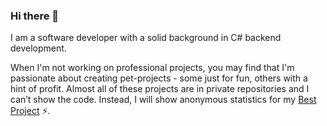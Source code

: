 ### Hi there 👋

I am a software developer with a solid background in C# backend development.

When I'm not working on professional projects, you may find that I'm passionate about creating pet-projects - some just for fun, others with a hint of profit. Almost all of these projects are in private repositories and I can’t show the code. Instead, I will show anonymous statistics for my [Best Project](https://github.com/drlivsi/My.Best.Project) ⚡.
